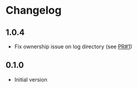 Changelog
=========

1.0.4
----

- Fix ownership issue on log directory (see [PR#1])

0.1.0
-----

- Initial version

[PR#1]: https://github.com/vente-privee/puppet-influxdbrelay/pull/1
